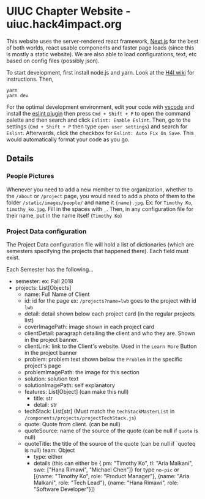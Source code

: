 # UIUC Chapter Website - uiuc.hack4impact.org

This website uses the server-rendered react framework, [Next.js](http://nextjs.org) for the best of both worlds, react usable components and faster page loads (since this is mostly a static website). We are also able to load configurations, text, etc based on config files (possibly json).

To start development, first install node.js and yarn. Look at the [H4I wiki](https://github.com/hack4impact-uiuc/wiki/wiki/Mac-Setup) for instructions. Then,
```
yarn
yarn dev
```

For the optimal development environment, edit your code with [vscode](https://code.visualstudio.com/) and install the [eslint plugin](https://marketplace.visualstudio.com/items?itemName=dbaeumer.vscode-eslint) then press `Cmd + Shift + P` to open the command palette and then search and click `Eslint: Enable Eslint`. Then, go to the settings (`Cmd + Shift + P` then type `open user settings`) and search for `Eslint`. Afterwards, click the checkbox for `Eslint: Auto Fix On Save`. This would automatically format your code as you go.


## Details

### People Pictures
Whenever you need to add a new member to the organization, whether to the `/about` or `/project` page, you would need to add a photo of them to the folder `/static/images/people/` and name it `{name}.jpg`. Ex: for `Timothy Ko`, `timothy_ko.jpg`. Fill in the spaces with `_`. Then, in any configuration file for their name, put in the name itself (`Timothy Ko`)

### Project Data configuration
The Project Data configuration file will hold a list of dictionaries (which are semesters specifying the projects that happened there). Each field must exist.


Each Semester has the following...
- semester: <str> ex: Fall 2018
- projects: List[Objects]
    - name: Full Name of Client
    - id: id for the page ex: `/projects?name=lwb` goes to the project with id `lwb`
    - detail: detail shown below each project card (in the regular projects list)
    - coverImagePath: image shown in each project card
    - clientDetail: paragraph detailing the client and who they are. Shown in the project banner.
    - clientLink: link to the Client's website. Used in the `Learn More` Button in the project banner
    - problem: problem text shown below the `Problem` in the specific project's page
    - problemImagePath: the image for this section
    - solution: solution text
    - solutionImagePath: self explanatory
    - features: List[Object] (can make this null)
        - title: str
        - detail: str
    - techStack: List[str] (Must match the `techStackMasterList` in `/components/projects/projectTechStack.js`)
    - quote: Quote from client. (can be null) 
    - quoteSource: name of the source of the quote (can be null if `quote` is null)
    - quoteTitle: the title of the source of the quote (can be null if `quoteq is null)
    team: Object
        - type: either 
        - details (this can either be { pm: "Timothy Ko", tl: "Aria Malkani", swe: ["Hana Rimawi", "Michael Chen"]} for type `no-pic` or [{name: "Timothy Ko", role: "Product Manager"}, {name: "Aria Malkani", role: "Tech Lead"}, {name: "Hana Rimawi", role: "Software Developer"}])
```